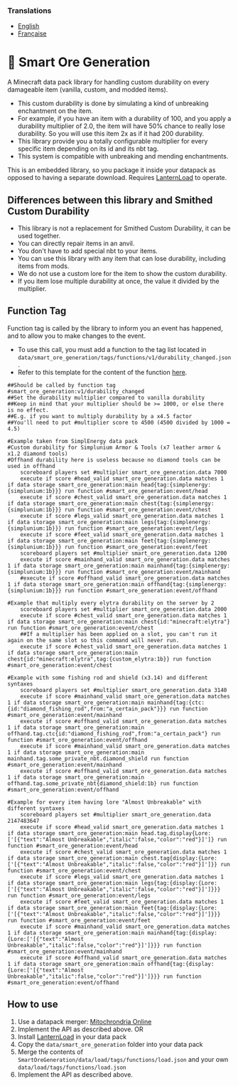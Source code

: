 ### Translations
* [English](https://github.com/Stoupy51/SmartOreGeneration/blob/main/README.md)
* [Française](https://github.com/Stoupy51/SmartOreGeneration/blob/main/README.fr.md)


# 📖 Smart Ore Generation
A Minecraft data pack library for handling custom durability on every damageable item (vanilla, custom, and modded items).
* This custom durability is done by simulating a kind of unbreaking enchantment on the item.
* For example, if you have an item with a durability of 100, and you apply a durability multiplier of 2.0, the item will have 50% chance to really lose durability. So you will use this item 2x as if it had 200 durability.
* This library provide you a totally configurable multiplier for every specific item depending on its id and its nbt tag.
* This system is compatible with unbreaking and mending enchantments.

This is an embedded library, so you package it inside your datapack as opposed to having a separate download. Requires [LanternLoad](https://github.com/LanternMC/load) to operate.


## Differences between this library and Smithed Custom Durability
* This library is not a replacement for Smithed Custom Durability, it can be used together.
* You can directly repair items in an anvil.
* You don't have to add special nbt to your items.
* You can use this library with any item that can lose durability, including items from mods.
* We do not use a custom lore for the item to show the custom durability.
* If you item lose multiple durability at once, the value it divided by the multiplier.



## Function Tag
Function tag is called by the library to inform you an event has happened, and to allow you to make changes to the event.
* To use this call, you must add a function to the tag list located in `data/smart_ore_generation/tags/functions/v1/durability_changed.json`.
* Refer to this template for the content of the function [here](https://github.com/Stoupy51/SmartOreGeneration/blob/main/data/smart_ore_generation/functions/v1.0/signal_received_template.mcfunction).
```mcfunction
##Should be called by function tag #smart_ore_generation:v1/durability_changed
##Set the durability multiplier compared to vanilla durability
##Keep in mind that your multiplier should be >= 1000, or else there is no effect.
##E.g. if you want to multiply durability by a x4.5 factor
##You'll need to put #multiplier score to 4500 (4500 divided by 1000 = 4.5)

#Example taken from SimplEnergy data pack
#Custom durability for Simplunium Armor & Tools (x7 leather armor & x1.2 diamond tools)
#Offhand durability here is useless because no diamond tools can be used in offhand
	scoreboard players set #multiplier smart_ore_generation.data 7000
	execute if score #head_valid smart_ore_generation.data matches 1 if data storage smart_ore_generation:main head{tag:{simplenergy:{simplunium:1b}}} run function #smart_ore_generation:event/head
	execute if score #chest_valid smart_ore_generation.data matches 1 if data storage smart_ore_generation:main chest{tag:{simplenergy:{simplunium:1b}}} run function #smart_ore_generation:event/chest
	execute if score #legs_valid smart_ore_generation.data matches 1 if data storage smart_ore_generation:main legs{tag:{simplenergy:{simplunium:1b}}} run function #smart_ore_generation:event/legs
	execute if score #feet_valid smart_ore_generation.data matches 1 if data storage smart_ore_generation:main feet{tag:{simplenergy:{simplunium:1b}}} run function #smart_ore_generation:event/feet
	scoreboard players set #multiplier smart_ore_generation.data 1200
	execute if score #mainhand_valid smart_ore_generation.data matches 1 if data storage smart_ore_generation:main mainhand{tag:{simplenergy:{simplunium:1b}}} run function #smart_ore_generation:event/mainhand
	#execute if score #offhand_valid smart_ore_generation.data matches 1 if data storage smart_ore_generation:main offhand{tag:{simplenergy:{simplunium:1b}}} run function #smart_ore_generation:event/offhand

#Example that multiply every elytra durability on the server by 2
	scoreboard players set #multiplier smart_ore_generation.data 2000
	execute if score #chest_valid smart_ore_generation.data matches 1 if data storage smart_ore_generation:main chest{id:"minecraft:elytra"} run function #smart_ore_generation:event/chest
	##If a multiplier has been applied on a slot, you can't run it again on the same slot so this command will never run.
	execute if score #chest_valid smart_ore_generation.data matches 1 if data storage smart_ore_generation:main chest{id:"minecraft:elytra",tag:{custom_elytra:1b}} run function #smart_ore_generation:event/chest

#Example with some fishing rod and shield (x3.14) and different syntaxes
	scoreboard players set #multiplier smart_ore_generation.data 3140
	execute if score #mainhand_valid smart_ore_generation.data matches 1 if data storage smart_ore_generation:main mainhand{tag:{ctc:{id:"diamond_fishing_rod",from:"a_certain_pack"}}} run function #smart_ore_generation:event/mainhand
	execute if score #offhand_valid smart_ore_generation.data matches 1 if data storage smart_ore_generation:main offhand.tag.ctc{id:"diamond_fishing_rod",from:"a_certain_pack"} run function #smart_ore_generation:event/offhand
	execute if score #mainhand_valid smart_ore_generation.data matches 1 if data storage smart_ore_generation:main mainhand.tag.some_private_nbt.diamond_shield run function #smart_ore_generation:event/mainhand
	execute if score #offhand_valid smart_ore_generation.data matches 1 if data storage smart_ore_generation:main offhand.tag.some_private_nbt{diamond_shield:1b} run function #smart_ore_generation:event/offhand

#Example for every item having lore "Almost Unbreakable" with different syntaxes
	scoreboard players set #multiplier smart_ore_generation.data 2147483647
	execute if score #head_valid smart_ore_generation.data matches 1 if data storage smart_ore_generation:main head.tag.display{Lore:['[{"text":"Almost Unbreakable","italic":false,"color":"red"}]']} run function #smart_ore_generation:event/head
	execute if score #chest_valid smart_ore_generation.data matches 1 if data storage smart_ore_generation:main chest.tag{display:{Lore:['[{"text":"Almost Unbreakable","italic":false,"color":"red"}]']}} run function #smart_ore_generation:event/chest
	execute if score #legs_valid smart_ore_generation.data matches 1 if data storage smart_ore_generation:main legs{tag:{display:{Lore:['[{"text":"Almost Unbreakable","italic":false,"color":"red"}]']}}} run function #smart_ore_generation:event/legs
	execute if score #feet_valid smart_ore_generation.data matches 1 if data storage smart_ore_generation:main feet{tag:{display:{Lore:['[{"text":"Almost Unbreakable","italic":false,"color":"red"}]']}}} run function #smart_ore_generation:event/feet
	execute if score #mainhand_valid smart_ore_generation.data matches 1 if data storage smart_ore_generation:main mainhand{tag:{display:{Lore:['[{"text":"Almost Unbreakable","italic":false,"color":"red"}]']}}} run function #smart_ore_generation:event/mainhand
	execute if score #offhand_valid smart_ore_generation.data matches 1 if data storage smart_ore_generation:main offhand{tag:{display:{Lore:['[{"text":"Almost Unbreakable","italic":false,"color":"red"}]']}}} run function #smart_ore_generation:event/offhand
```


## How to use
1. Use a datapack merger: [Mitochrondria Online](https://mito.thenuclearnexus.live/)
2. Implement the API as described above.
OR
1. Install [LanternLoad](https://github.com/LanternMC/load) in your data pack
2. Copy the `data/smart_ore_generation` folder into your data pack
3. Merge the contents of `SmartOreGeneration/data/load/tags/functions/load.json` and your own `data/load/tags/functions/load.json`
4. Implement the API as described above.

